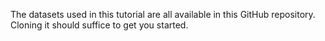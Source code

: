 The datasets used in this tutorial are all available in this GitHub repository. Cloning it should suffice to get you started.
